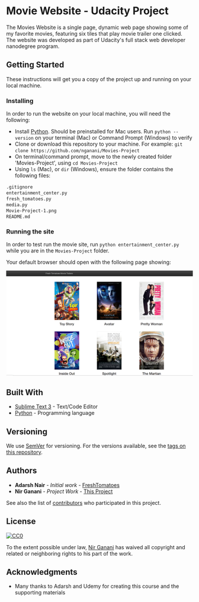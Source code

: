 # Movie Website - Udacity Project

The Movies Website is a single page, dynamic web page showing some of my favorite movies, featuring six tiles that play movie trailer one clicked. The website was developed as part of Udacity's full stack web developer nanodegree program. 

## Getting Started

These instructions will get you a copy of the project up and running on your local machine.

### Installing

In order to run the website on your local machine, you will need the following:
- Install [Python](https://www.python.org/). Should be preinstalled for Mac users. Run ```python --version``` on your terminal (Mac) or Command Prompt (Windows) to verify
- Clone or download this repository to your machine. For example: ```git clone https://github.com/nganani/Movies-Project```
- On terminal/command prompt, move to the newly created folder 'Movies-Project', using ```cd Movies-Project```
- Using ```ls``` (Mac), or ```dir``` (Windows), ensure the folder contains the following files:

```
.gitignore
entertainment_center.py
fresh_tomatoes.py
media.py
Movie-Project-1.png
README.md
```

### Running the site

In order to test run the movie site, run ```python entertainment_center.py``` while you are in the ```Movies-Project``` folder. 

Your default browser should open with the following page showing:

![Movie Page - 6 tiles](https://github.com/nganani/Movies-Project/blob/master/Movie-Project-1.png "My Movies Page")

## Built With

* [Sublime Text 3](https://www.sublimetext.com/) - Text/Code Editor
* [Python](https://www.python.org/) - Programming language

## Versioning

We use [SemVer](http://semver.org/) for versioning. For the versions available, see the [tags on this repository](https://github.com/nganani/Movies-Project/tags). 

## Authors

* **Adarsh Nair** - *Initial work* - [FreshTomatoes](https://github.com/adarsh0806/ud036_StarterCode)
* **Nir Ganani** - *Project Work* - [This Project](https://github.com/nganani/Movies-Project)

See also the list of [contributors](https://github.com/nganani/Movies-Project/contributors) who participated in this project.

## License

[![CC0](https://licensebuttons.net/p/zero/1.0/88x31.png)](https://creativecommons.org/publicdomain/zero/1.0/)

To the extent possible under law, [Nir Ganani](https://github.com/nganani) has waived all copyright and related or neighboring rights to his part of the work.

## Acknowledgments

* Many thanks to Adarsh and Udemy for creating this course and the supporting materials
